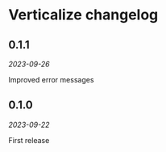 # Verticalize changelog

## 0.1.1

_2023-09-26_

Improved error messages

## 0.1.0

_2023-09-22_

First release
